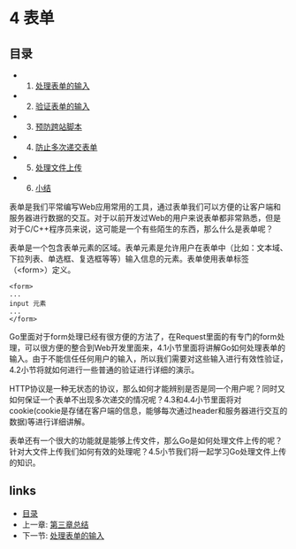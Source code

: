 # 4 表单

## 目录
   * 1. [处理表单的输入](4.1.md)
   * 2. [验证表单的输入](4.2.md)
   * 3. [预防跨站脚本](4.3.md)
   * 4. [防止多次递交表单](4.4.md)
   * 5. [处理文件上传](4.5.md)
   * 6. [小结](4.6.md)

表单是我们平常编写Web应用常用的工具，通过表单我们可以方便的让客户端和服务器进行数据的交互。对于以前开发过Web的用户来说表单都非常熟悉，但是对于C/C++程序员来说，这可能是一个有些陌生的东西，那么什么是表单呢？

表单是一个包含表单元素的区域。表单元素是允许用户在表单中（比如：文本域、下拉列表、单选框、复选框等等）输入信息的元素。表单使用表单标签（\<form\>）定义。

	<form>
	...
	input 元素
	...
	</form>

Go里面对于form处理已经有很方便的方法了，在Request里面的有专门的form处理，可以很方便的整合到Web开发里面来，4.1小节里面将讲解Go如何处理表单的输入。由于不能信任任何用户的输入，所以我们需要对这些输入进行有效性验证，4.2小节将就如何进行一些普通的验证进行详细的演示。

HTTP协议是一种无状态的协议，那么如何才能辨别是否是同一个用户呢？同时又如何保证一个表单不出现多次递交的情况呢？4.3和4.4小节里面将对cookie(cookie是存储在客户端的信息，能够每次通过header和服务器进行交互的数据)等进行详细讲解。

表单还有一个很大的功能就是能够上传文件，那么Go是如何处理文件上传的呢？针对大文件上传我们如何有效的处理呢？4.5小节我们将一起学习Go处理文件上传的知识。


## links
   * [目录](<preface.md>)
   * 上一章: [第三章总结](<3.5.md>)
   * 下一节: [处理表单的输入](<4.1.md>)
